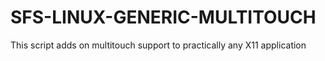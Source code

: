 # SFS-LINUX-GENERIC-MULTITOUCH
This script adds on multitouch support to practically any X11 application
